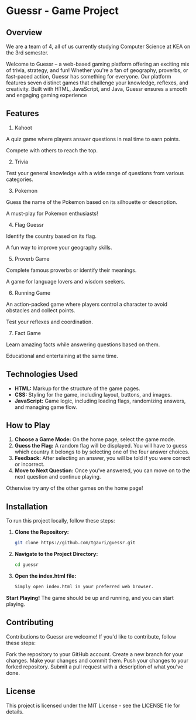 # Guessr - Game Project

## Overview

We are a team of 4, all of us currently studying Computer Science at KEA on the 3rd semester.

Welcome to Guessr – a web-based gaming platform offering an exciting mix of trivia, strategy, and fun! Whether you're a fan of geography, proverbs, or fast-paced action, Guessr has something for everyone. Our platform features seven distinct games that challenge your knowledge, reflexes, and creativity. Built with HTML, JavaScript, and Java, Guessr ensures a smooth and engaging gaming experience

## Features

1. Kahoot

A quiz game where players answer questions in real time to earn points.

Compete with others to reach the top.

2. Trivia

Test your general knowledge with a wide range of questions from various categories.


3. Pokemon

Guess the name of the Pokemon based on its silhouette or description.

A must-play for Pokemon enthusiasts!

4. Flag Guessr

Identify the country based on its flag.

A fun way to improve your geography skills.

5. Proverb Game

Complete famous proverbs or identify their meanings.

A game for language lovers and wisdom seekers.

6. Running Game

An action-packed game where players control a character to avoid obstacles and collect points.

Test your reflexes and coordination.

7. Fact Game

Learn amazing facts while answering questions based on them.

Educational and entertaining at the same time.

## Technologies Used

- **HTML:** Markup for the structure of the game pages.
- **CSS:** Styling for the game, including layout, buttons, and images.
- **JavaScript:** Game logic, including loading flags, randomizing answers, and managing game flow.

## How to Play

1. **Choose a Game Mode:** On the home page, select the game mode.
2. **Guess the Flag:** A random flag will be displayed. You will have to guess which country it belongs to by selecting one of the four answer choices.
3. **Feedback:** After selecting an answer, you will be told if you were correct or incorrect.
4. **Move to Next Question:** Once you’ve answered, you can move on to the next question and continue playing.

 Otherwise try any of the other games on the home page!

## Installation

To run this project locally, follow these steps:

1. **Clone the Repository:**

   ```bash
   git clone https://github.com/tgavri/guessr.git
   
2. **Navigate to the Project Directory:**
   ```bash
   cd guessr

3. **Open the index.html file:**
   ```bash
   Simply open index.html in your preferred web browser.


**Start Playing!**
The game should be up and running, and you can start playing.

## Contributing

Contributions to Guessr are welcome! If you'd like to contribute, follow these steps:

Fork the repository to your GitHub account.
Create a new branch for your changes.
Make your changes and commit them.
Push your changes to your forked repository.
Submit a pull request with a description of what you've done.

## License

This project is licensed under the MIT License - see the LICENSE file for details.

